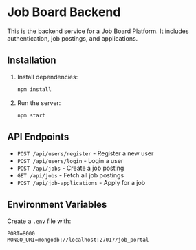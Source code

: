 # Job Board Backend

This is the backend service for a Job Board Platform. It includes authentication, job postings, and applications.

## Installation

1. Install dependencies:
   ```sh
   npm install
   ```

2. Run the server:
   ```sh
   npm start
   ```

## API Endpoints

- `POST /api/users/register` - Register a new user
- `POST /api/users/login` - Login a user
- `POST /api/jobs` - Create a job posting
- `GET /api/jobs` - Fetch all job postings
- `POST /api/job-applications` - Apply for a job

## Environment Variables

Create a `.env` file with:
```
PORT=8000
MONGO_URI=mongodb://localhost:27017/job_portal
```

